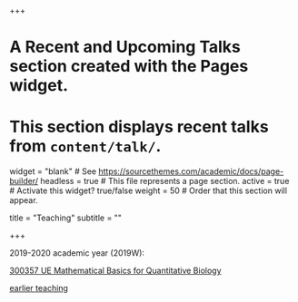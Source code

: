 +++
# A Recent and Upcoming Talks section created with the Pages widget.
# This section displays recent talks from `content/talk/`.

widget = "blank"  # See https://sourcethemes.com/academic/docs/page-builder/
headless = true  # This file represents a page section.
active = true  # Activate this widget? true/false
weight = 50  # Order that this section will appear.

title = "Teaching"
subtitle = ""

+++

2019-2020 academic year (2019W):

[300357 UE Mathematical Basics for Quantitative Biology](https://ufind.univie.ac.at/en/course.html?lv=300357&semester=2019W)  

[earlier teaching](https://ufind.univie.ac.at/en/person.html?id=51825&teaching=true)


